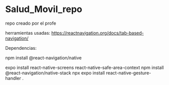# Salud_Movil_repo
repo creado por el profe

herramientas usadas: https://reactnavigation.org/docs/tab-based-navigation/

Dependencias:

npm install @react-navigation/native

expo install react-native-screens react-native-safe-area-context
npm install @react-navigation/native-stack
npx expo install react-native-gesture-handler
.

